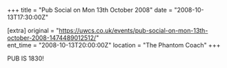 +++
title = "Pub Social on Mon 13th October 2008"
date = "2008-10-13T17:30:00Z"

[extra]
original = "https://uwcs.co.uk/events/pub-social-on-mon-13th-october-2008-1474489012512/"    
ent_time = "2008-10-13T20:00:00Z"
location = "The Phantom Coach"
+++

PUB IS 1830\!

